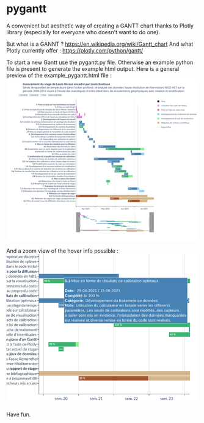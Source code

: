 # pygantt
A convenient but aesthetic way of creating a GANTT chart thanks to Plotly library (especially for everyone who doesn't want to do one).

But what is a GANNT ? https://en.wikipedia.org/wiki/Gantt_chart
And what Plotly currently offer : https://plotly.com/python/gantt/

To start a new Gantt use the pygantt.py file. Otherwise an example python file is present to generate the example html output.
Here is a general preview of the example_pygantt.html file :</br>
<img src="https://raw.githubusercontent.com/super-lou/pygantt/main/figures/example_pygantt_1.png" width="600"></br>

And a zoom view of the hover info possible :</br>
<img src="https://raw.githubusercontent.com/super-lou/pygantt/main/figures/example_pygantt_2.png" width="600"></br>

Have fun.
